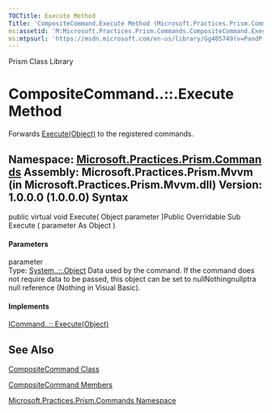 ```yaml
---
TOCTitle: Execute Method
Title: 'CompositeCommand.Execute Method (Microsoft.Practices.Prism.Commands)'
ms:assetid: 'M:Microsoft.Practices.Prism.Commands.CompositeCommand.Execute(System.Object)'
ms:mtpsurl: 'https://msdn.microsoft.com/en-us/library/Gg405749(v=PandP.50)'
---
```


Prism Class Library

CompositeCommand..::.Execute Method
===================================

Forwards [Execute(Object)](http://msdn2.microsoft.com/en-us/library/ms604094) to the registered commands.

**Namespace:** [Microsoft.Practices.Prism.Commands](https://msdn.microsoft.com/n:microsoft.practices.prism.commands)
**Assembly:** Microsoft.Practices.Prism.Mvvm (in Microsoft.Practices.Prism.Mvvm.dll) Version: 1.0.0.0 (1.0.0.0)
Syntax
------

<span id="syntaxToggle"></span>public virtual void Execute( Object parameter )Public Overridable Sub Execute ( parameter As Object )
#### Parameters

parameter  
Type: [System..::.Object](http://msdn2.microsoft.com/en-us/library/e5kfa45b)
Data used by the command. If the command does not require data to be passed, this object can be set to nullNothingnullptra null reference (Nothing in Visual Basic).

#### Implements

[ICommand..::.Execute(Object)](http://msdn2.microsoft.com/en-us/library/ms604094)

See Also
--------

<span id="seeAlsoToggle"></span>
[CompositeCommand Class](https://msdn.microsoft.com/t:microsoft.practices.prism.commands.compositecommand)

[CompositeCommand Members](https://msdn.microsoft.com/allmembers.t:microsoft.practices.prism.commands.compositecommand)

[Microsoft.Practices.Prism.Commands Namespace](https://msdn.microsoft.com/n:microsoft.practices.prism.commands)
